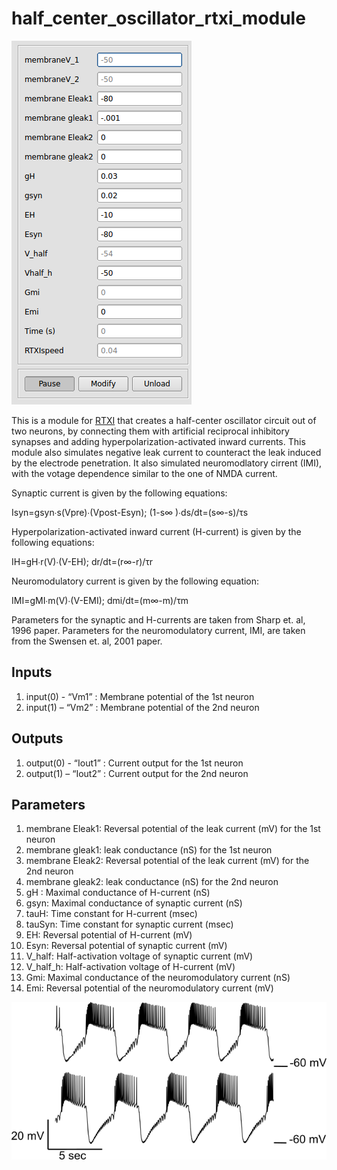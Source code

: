 # half_center_oscillator_rtxi_module

![](https://github.com/eomorozova/half_center_oscillator_rtxi_module/blob/main/HCO_module.png)

This is a module for [RTXI](http://rtxi.org/) that creates a half-center oscillator circuit out of two neurons, by connecting them with artificial reciprocal inhibitory synapses and adding hyperpolarization-activated inward currents. This module also simulates negative leak current to counteract the leak induced by the electrode penetration. It also simulated neuromodlatory cirrent (IMI), with the votage dependence similar to the one of NMDA current.

Synaptic current is given by the following equations:

Isyn=gsyn∙s(Vpre)∙(Vpost-Esyn);   (1-s∞ )∙ds/dt=(s∞-s)/τs 

Hyperpolarization-activated inward current (H-current) is given by the following equations:

IH=gH∙r(V)∙(V-EH); 	dr/dt=(r∞-r)/τr

Neuromodulatory current is given by the following equation:

IMI=gMI∙m(V)∙(V-EMI); 	dmi/dt=(m∞-m)/τm

Parameters for the synaptic and H-currents are taken from Sharp et. al, 1996 paper. Parameters for the neuromodulatory current, IMI, are taken from the Swensen et. al, 2001 paper. 

## Inputs
1.	input(0) -  “Vm1” : Membrane potential of the 1st neuron
2.	input(1) – “Vm2” : Membrane potential of the 2nd neuron

## Outputs
1.	output(0) -  “Iout1” : Current output for the 1st neuron
2.	output(1) – “Iout2” : Current output for the 2nd neuron

## Parameters
1.	membrane Eleak1: Reversal potential of the leak current (mV) for the 1st neuron
2.	membrane gleak1: leak conductance (nS) for the 1st neuron
3.	membrane Eleak2: Reversal potential of the leak current (mV) for the 2nd neuron
4.	membrane gleak2: leak conductance (nS) for the 2nd neuron
5.	gH : Maximal conductance of H-current (nS)
6.	gsyn: Maximal conductance of synaptic current (nS)
7.	tauH: Time constant for H-current (msec)
8.	tauSyn: Time constant for synaptic current (msec)
13.	EH: Reversal potential of H-current (mV)
14.	Esyn: Reversal potential of synaptic current (mV)
15.	V_half: Half-activation voltage of synaptic current (mV)
16.	V_half_h: Half-activation voltage of H-current (mV)
17.	Gmi: Maximal conductance of the neuromodulatory current (nS)
18.	Emi: Reversal potential of the neuromodulatory current (mV)


![](https://github.com/eomorozova/half_center_oscillator_rtxi_module/blob/main/HCO_example1.png)
